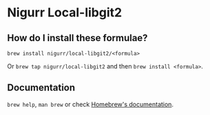 # Nigurr Local-libgit2

## How do I install these formulae?
`brew install nigurr/local-libgit2/<formula>`

Or `brew tap nigurr/local-libgit2` and then `brew install <formula>`.

## Documentation
`brew help`, `man brew` or check [Homebrew's documentation](https://docs.brew.sh).
